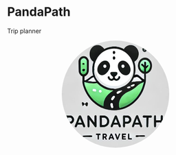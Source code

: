 # PandaPath
Trip planner

<p align="center" >
  <img src="PandaPath/src/assets/images/PandaPath_Logo.jpg" style="border-radius: 50%; width: 250px; height:250px;" />
</p>
